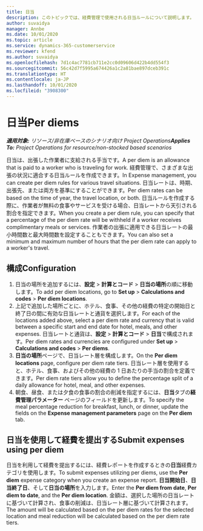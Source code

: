 ```yaml
---
title: 日当
description: このトピックでは、経費管理で使用される日当ルールについて説明します。
author: suvaidya
manager: Annbe
ms.date: 10/01/2020
ms.topic: article
ms.service: dynamics-365-customerservice
ms.reviewer: kfend
ms.author: suvaidya
ms.openlocfilehash: 7d1c4ac7781cb711e2cc0d09606d422b4dd554f3
ms.sourcegitcommit: 56c42d7f5995a674426a1c2a81bae897dceb391c
ms.translationtype: HT
ms.contentlocale: ja-JP
ms.lasthandoff: 10/01/2020
ms.locfileid: "3908300"
---
```

# <a name="per-diems"></a><span data-ttu-id="666a5-103">日当</span><span class="sxs-lookup"><span data-stu-id="666a5-103">Per diems</span></span>

<span data-ttu-id="666a5-104">_**適用対象:** リソース/非在庫ベースのシナリオ向け Project Operations_</span><span class="sxs-lookup"><span data-stu-id="666a5-104">_**Applies To:** Project Operations for resource/non-stocked based scenarios_</span></span>


<span data-ttu-id="666a5-105">日当は、出張した作業者に支給される手当です。</span><span class="sxs-lookup"><span data-stu-id="666a5-105">A per diem is an allowance that is paid to a worker who is traveling for work.</span></span> <span data-ttu-id="666a5-106">経費管理で、さまざまな出張の状況に適合する日当ルールを作成できます。</span><span class="sxs-lookup"><span data-stu-id="666a5-106">In Expense management, you can create per diem rules for  various travel situations.</span></span> <span data-ttu-id="666a5-107">日当レートは、時期、出張先、または両方を基準にすることができます。</span><span class="sxs-lookup"><span data-stu-id="666a5-107">Per diem rates can be based on the time of year, the travel location, or both.</span></span> <span data-ttu-id="666a5-108">日当ルールを作成する際に、作業者が無料の食事やサービスを受ける場合、日当レートから天引される割合を指定できます。</span><span class="sxs-lookup"><span data-stu-id="666a5-108">When you create a per diem  rule, you can specify that a percentage of the per diem rate will be withheld if a worker receives complimentary meals or services.</span></span> <span data-ttu-id="666a5-109">作業者の出張に適用できる日当レートの最小時間数と最大時間数を設定することもできます。</span><span class="sxs-lookup"><span data-stu-id="666a5-109">You can also set a minimum and maximum number of hours that the per diem rate can apply to a worker's travel.</span></span>

## <a name="configuration"></a><span data-ttu-id="666a5-110">構成</span><span class="sxs-lookup"><span data-stu-id="666a5-110">Configuration</span></span> 

1. <span data-ttu-id="666a5-111">日当の場所を追加するには、**設定** > **計算とコード** > **日当の場所**の順に移動します。</span><span class="sxs-lookup"><span data-stu-id="666a5-111">To add per diem locations, go to **Set up** > **Calculations and codes** > **Per diem locations**.</span></span>
2. <span data-ttu-id="666a5-112">上記で追加した場所ごとに、ホテル、食事、その他の経費の特定の開始日と終了日の間に有効な日当レートと通貨を選択します。</span><span class="sxs-lookup"><span data-stu-id="666a5-112">For each of the locations added above, select a per diem rate and currency that is valid between a specific start and end date for hotel, meals, and other expenses.</span></span> <span data-ttu-id="666a5-113">日当レートと通貨は、**設定** > **計算とコード** > **日当**で構成されます。</span><span class="sxs-lookup"><span data-stu-id="666a5-113">Per diem rates and currencies are configured under **Set up** > **Calculations and codes** > **Per diems**.</span></span>
3. <span data-ttu-id="666a5-114">**日当の場所**ページで、日当レート層を構成します。</span><span class="sxs-lookup"><span data-stu-id="666a5-114">On the **Per diem locations** page, configure per diem rate tiers.</span></span> <span data-ttu-id="666a5-115">日当レート層を使用すると、ホテル、食事、およびその他の経費の 1 日あたりの手当の割合を定義できます。</span><span class="sxs-lookup"><span data-stu-id="666a5-115">Per diem rate tiers allow you to define the percentage split of a daily allowance for hotel, meal, and other expenses.</span></span> 
4. <span data-ttu-id="666a5-116">朝食、昼食、または夕食の食事の割合の削減を指定するには、**日当**タブの**経費管理パラメーター** ページのフィールドを更新します。</span><span class="sxs-lookup"><span data-stu-id="666a5-116">To specify the meal percentage reduction for breakfast, lunch, or dinner, update the fields on the **Expense management parameters** page on the **Per diem** tab.</span></span> 
    
## <a name="submit-expenses-using-per-diem"></a><span data-ttu-id="666a5-117">日当を使用して経費を提出する</span><span class="sxs-lookup"><span data-stu-id="666a5-117">Submit expenses using per diem</span></span>
<span data-ttu-id="666a5-118">日当を利用して経費を提出するには、経費レポートを作成するときの**日当**経費カテゴリを使用します。</span><span class="sxs-lookup"><span data-stu-id="666a5-118">To submit expenses utilizing per diems, use the **Per diem** expense category when you create an expense report.</span></span> <span data-ttu-id="666a5-119">**日当開始日**、**日当終了日**、そして**日当の場所**を入力します。</span><span class="sxs-lookup"><span data-stu-id="666a5-119">Enter the **Per diem from date**, **Per diem to date**,  and the **Per diem location**.</span></span> <span data-ttu-id="666a5-120">金額は、選択した場所の日当レートに基づいて計算され、食事の削減は、日当レート層に基づいて計算されます。</span><span class="sxs-lookup"><span data-stu-id="666a5-120">The amount will be calculated based on the per diem rates for the selected location and meal reduction will be calculated based on the per diem rate tiers.</span></span>
